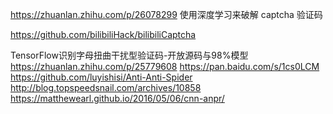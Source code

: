 https://zhuanlan.zhihu.com/p/26078299  使用深度学习来破解 captcha 验证码

https://github.com/bilibiliHack/bilibiliCaptcha

TensorFlow识别字母扭曲干扰型验证码-开放源码与98%模型
https://zhuanlan.zhihu.com/p/25779608
https://pan.baidu.com/s/1cs0LCM
https://github.com/luyishisi/Anti-Anti-Spider
http://blog.topspeedsnail.com/archives/10858
https://matthewearl.github.io/2016/05/06/cnn-anpr/
